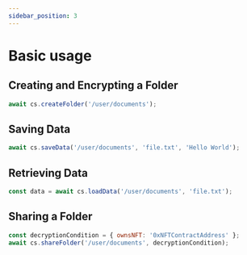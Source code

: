 ```yaml
---
sidebar_position: 3
---
```


# Basic usage

## Creating and Encrypting a Folder

```javascript title="JavaScript"
await cs.createFolder('/user/documents');
```

## Saving Data

```javascript title="JavaScript"
await cs.saveData('/user/documents', 'file.txt', 'Hello World');
```

## Retrieving Data

```javascript title="JavaScript"
const data = await cs.loadData('/user/documents', 'file.txt');
```

## Sharing a Folder

```javascript title="JavaScript"
const decryptionCondition = { ownsNFT: '0xNFTContractAddress' };
await cs.shareFolder('/user/documents', decryptionCondition);
```
